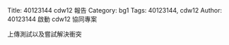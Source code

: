 Title: 40123144 cdw12 報告
Category: bg1
Tags: 40123144, cdw12
Author: 40123144
啟動 cdw12 協同專案

<!-- PELICAN_END_SUMMARY -->

上傳測試以及嘗試解決衝突